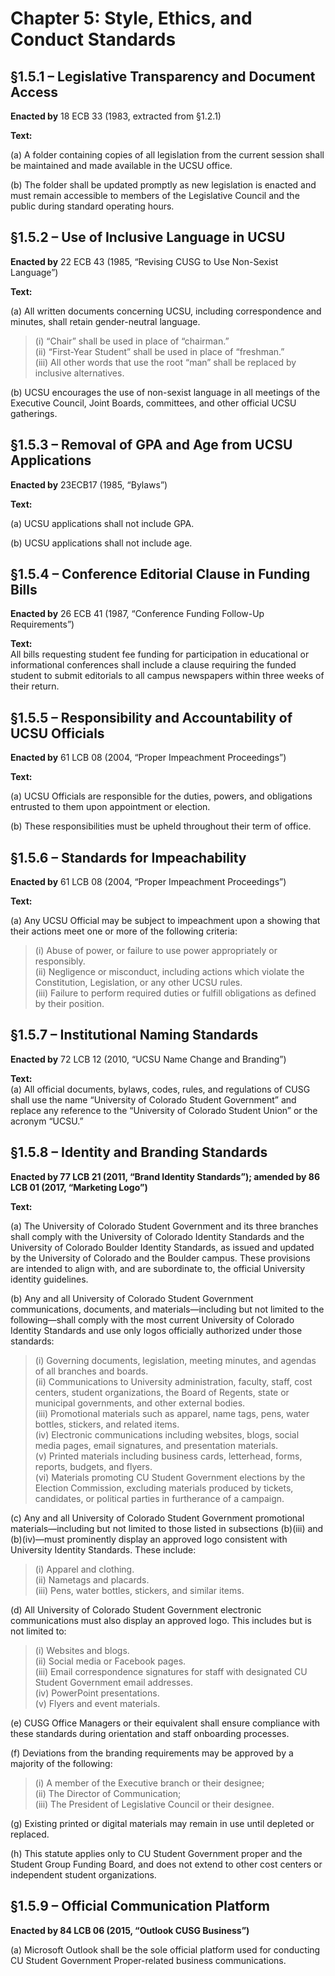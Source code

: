 # Chapter 5: Style, Ethics, and Conduct Standards

## §1.5.1 – Legislative Transparency and Document Access

**Enacted by** 18 ECB 33 (1983, extracted from §1.2.1)

**Text:**

(a) A folder containing copies of all legislation from the current session shall be maintained and made available in the UCSU office.

(b) The folder shall be updated promptly as new legislation is enacted and must remain accessible to members of the Legislative Council and the public during standard operating hours.

## §1.5.2 – Use of Inclusive Language in UCSU

**Enacted by** 22 ECB 43 (1985, “Revising CUSG to Use Non-Sexist Language”)

**Text:**

(a) All written documents concerning UCSU, including correspondence and minutes, shall retain gender-neutral language.

> (i) “Chair” shall be used in place of “chairman.”  
> (ii) “First-Year Student” shall be used in place of “freshman.”  
> (iii) All other words that use the root “man” shall be replaced by inclusive alternatives.

(b) UCSU encourages the use of non-sexist language in all meetings of the Executive Council, Joint Boards, committees, and other official UCSU gatherings.

## §1.5.3 – Removal of GPA and Age from UCSU Applications

**Enacted by** 23ECB17 (1985, “Bylaws”)

**Text:**

(a) UCSU applications shall not include GPA.

(b) UCSU applications shall not include age.

## §1.5.4 – Conference Editorial Clause in Funding Bills

**Enacted by** 26 ECB 41 (1987, “Conference Funding Follow-Up Requirements”)

**Text:**  
All bills requesting student fee funding for participation in educational or informational conferences shall include a clause requiring the funded student to submit editorials to all campus newspapers within three weeks of their return.


## §1.5.5 – Responsibility and Accountability of UCSU Officials

**Enacted by** 61 LCB 08 (2004, “Proper Impeachment Proceedings”)

**Text:**

(a) UCSU Officials are responsible for the duties, powers, and obligations entrusted to them upon appointment or election.

(b) These responsibilities must be upheld throughout their term of office.

## §1.5.6 – Standards for Impeachability

**Enacted by** 61 LCB 08 (2004, “Proper Impeachment Proceedings”)

**Text:**

(a) Any UCSU Official may be subject to impeachment upon a showing that their actions meet one or more of the following criteria:

> (i) Abuse of power, or failure to use power appropriately or responsibly.  
> (ii) Negligence or misconduct, including actions which violate the Constitution, Legislation, or any other UCSU rules.  
> (iii) Failure to perform required duties or fulfill obligations as defined by their position.


## §1.5.7 – Institutional Naming Standards  
**Enacted by** 72 LCB 12 (2010, “UCSU Name Change and Branding”)

**Text:**  
(a) All official documents, bylaws, codes, rules, and regulations of CUSG shall use the name “University of Colorado Student Government” and replace any reference to the “University of Colorado Student Union” or the acronym “UCSU.”


## §1.5.8 – Identity and Branding Standards  
**Enacted by 77 LCB 21 (2011, “Brand Identity Standards”); amended by 86 LCB 01 (2017, “Marketing Logo”)**

**Text:**

(a) The University of Colorado Student Government and its three branches shall comply with the University of Colorado Identity Standards and the University of Colorado Boulder Identity Standards, as issued and updated by the University of Colorado and the Boulder campus. These provisions are intended to align with, and are subordinate to, the official University identity guidelines.

(b) Any and all University of Colorado Student Government communications, documents, and materials—including but not limited to the following—shall comply with the most current University of Colorado Identity Standards and use only logos officially authorized under those standards:
> (i) Governing documents, legislation, meeting minutes, and agendas of all branches and boards.  
> (ii) Communications to University administration, faculty, staff, cost centers, student organizations, the Board of Regents, state or municipal governments, and other external bodies.  
> (iii) Promotional materials such as apparel, name tags, pens, water bottles, stickers, and related items.  
> (iv) Electronic communications including websites, blogs, social media pages, email signatures, and presentation materials.  
> (v) Printed materials including business cards, letterhead, forms, reports, budgets, and flyers.  
> (vi) Materials promoting CU Student Government elections by the Election Commission, excluding materials produced by tickets, candidates, or political parties in furtherance of a campaign.

(c) Any and all University of Colorado Student Government promotional materials—including but not limited to those listed in subsections (b)(iii) and (b)(iv)—must prominently display an approved logo consistent with University Identity Standards. These include:
> (i) Apparel and clothing.  
> (ii) Nametags and placards.  
> (iii) Pens, water bottles, stickers, and similar items.

(d) All University of Colorado Student Government electronic communications must also display an approved logo. This includes but is not limited to:
> (i) Websites and blogs.  
> (ii) Social media or Facebook pages.  
> (iii) Email correspondence signatures for staff with designated CU Student Government email addresses.  
> (iv) PowerPoint presentations.  
> (v) Flyers and event materials.

(e) CUSG Office Managers or their equivalent shall ensure compliance with these standards during orientation and staff onboarding processes.

(f) Deviations from the branding requirements may be approved by a majority of the following:
> (i) A member of the Executive branch or their designee;  
> (ii) The Director of Communication;  
> (iii) The President of Legislative Council or their designee.

(g) Existing printed or digital materials may remain in use until depleted or replaced.

(h) This statute applies only to CU Student Government proper and the Student Group Funding Board, and does not extend to other cost centers or independent student organizations.


## §1.5.9 – Official Communication Platform  
**Enacted by 84 LCB 06 (2015, “Outlook CUSG Business”)**

(a) Microsoft Outlook shall be the sole official platform used for conducting CU Student Government Proper-related business communications.
